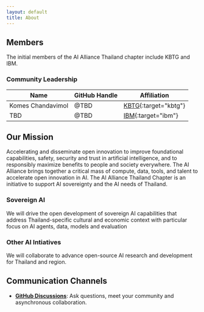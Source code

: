 ```yaml
---  
layout: default  
title: About
---  
```


## Members
The initial members of the AI Alliance Thailand chapter include KBTG and IBM. 


### Community Leadership  

| Name                 | GitHub Handle       | Affiliation         |
|----------------------|---------------------|---------------------|
| Komes Chandavimol    | @TBD                | [KBTG](https://www.kbtg.tech/){:target="kbtg"}                |
| TBD                  | @TBD                | [IBM](https://ibm.com){:target="ibm"}                 |

## Our Mission
Accelerating and disseminate open innovation to improve foundational capabilities, safety, security and trust in artificial intelligence, and to responsibly maximize benefits to people and society everywhere. The AI Alliance brings together a critical mass of compute, data, tools, and talent to accelerate open innovation in AI. The AI Alliance Thailand Chapter is an initiative to support AI sovereignty and the AI needs of Thailand.

### Sovereign AI
We will drive the open development of sovereign AI capabilities that address Thailand-specific cultural and economic context with particular focus on AI agents, data, models and evaluation

### Other AI Intiatives
We will collaborate to advance open-source AI research and development for Thailand and region.

## Communication Channels
- [**GitHub Discussions**](https://github.com/The-AI-Alliance/thailand/discussions/): Ask questions, meet your community and asynchronous collaboration.
